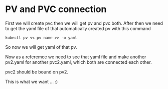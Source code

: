 # PV and PVC connection

First we will create pvc then we will get pv and pvc both.
After then we need to get the yaml file of that automatically created pv with this command

```
kubectl pv << pv name >> -o yaml
```

So now we will get yaml of that pv.

Now as a referemce we need to see that yaml file and make another pv2.yaml for another pvc2.yaml, which both are connected each other.

pvc2 should be bound on pv2.

This is what we want ... :)